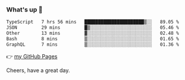 ### What's up 👋

<!--START_SECTION:waka-->

```txt
TypeScript   7 hrs 56 mins   ██████████████████████▒░░   89.05 %
JSON         29 mins         █▒░░░░░░░░░░░░░░░░░░░░░░░   05.46 %
Other        13 mins         ▓░░░░░░░░░░░░░░░░░░░░░░░░   02.48 %
Bash         8 mins          ▒░░░░░░░░░░░░░░░░░░░░░░░░   01.65 %
GraphQL      7 mins          ▒░░░░░░░░░░░░░░░░░░░░░░░░   01.36 %
```

<!--END_SECTION:waka-->

👉 [my GitHub Pages](https://ykzhukian.github.io)

Cheers, have a great day.

